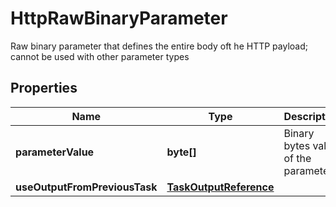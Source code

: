 

# HttpRawBinaryParameter

Raw binary parameter that defines the entire body oft he HTTP payload; cannot be used with other parameter types
## Properties

Name | Type | Description | Notes
------------ | ------------- | ------------- | -------------
**parameterValue** | **byte[]** | Binary bytes value of the parameter |  [optional]
**useOutputFromPreviousTask** | [**TaskOutputReference**](TaskOutputReference.md) |  |  [optional]



